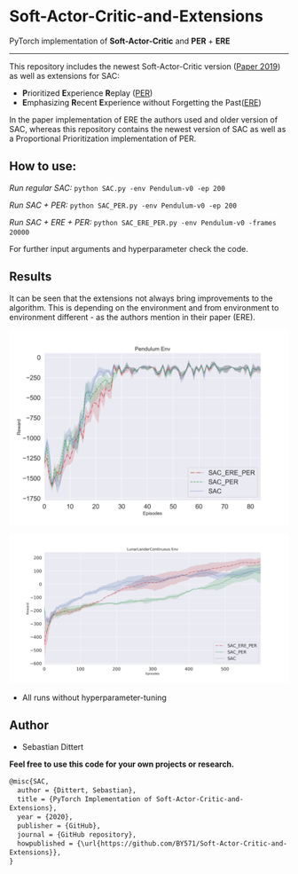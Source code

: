 # Soft-Actor-Critic-and-Extensions
PyTorch implementation of **Soft-Actor-Critic** and **PER** + **ERE**
_____________
This repository includes the newest Soft-Actor-Critic version ([Paper 2019](https://arxiv.org/abs/1812.05905)) as well as extensions for SAC:
- **P**rioritized **E**xperience **R**eplay ([PER](https://arxiv.org/abs/1511.05952))
- **E**mphasizing **R**ecent **E**xperience without Forgetting the Past([ERE](https://arxiv.org/abs/1906.04009))

In the paper implementation of ERE the authors used and older version of SAC, whereas this repository contains the newest version of SAC as well as a Proportional Prioritization implementation of PER. 

## How to use:

*Run regular SAC:* `python SAC.py -env Pendulum-v0 -ep 200`

*Run SAC + PER:* `python SAC_PER.py -env Pendulum-v0 -ep 200`

*Run SAC + ERE + PER:* `python SAC_ERE_PER.py -env Pendulum-v0 -frames 20000`

For further input arguments and hyperparameter check the code.


## Results 
It can be seen that the extensions not always bring improvements to the algorithm. This is depending on the environment and from environment to environment different - as the authors mention in their paper (ERE).

![Pendulum](imgs/SAC_PENDULUM.jpg)

![LLC](imgs/SAC_LLC.jpg)

- All runs without hyperparameter-tuning

## Author
- Sebastian Dittert

**Feel free to use this code for your own projects or research.**
```
@misc{SAC,
  author = {Dittert, Sebastian},
  title = {PyTorch Implementation of Soft-Actor-Critic-and-Extensions},
  year = {2020},
  publisher = {GitHub},
  journal = {GitHub repository},
  howpublished = {\url{https://github.com/BY571/Soft-Actor-Critic-and-Extensions}},
}
```
